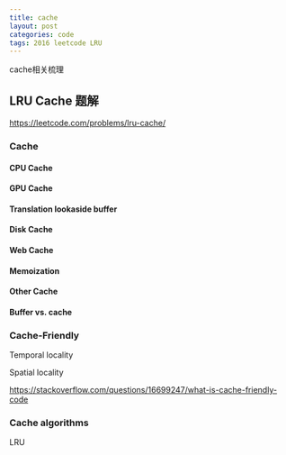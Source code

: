 ```yaml
---
title: cache
layout: post
categories: code
tags: 2016 leetcode LRU
---
```


cache相关梳理

## LRU Cache 题解

https://leetcode.com/problems/lru-cache/

### Cache

#### CPU Cache

#### GPU Cache

#### Translation lookaside buffer

#### Disk Cache

#### Web Cache

#### Memoization

#### Other Cache

#### Buffer vs. cache

### Cache-Friendly

Temporal locality

Spatial locality

https://stackoverflow.com/questions/16699247/what-is-cache-friendly-code

### Cache algorithms

LRU

